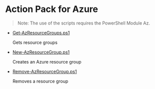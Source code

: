# Action Pack for Azure

> Note: The use of the scripts requires the PowerShell Module Az.

+ [Get-AzResourceGroups.ps1](./Get-AzResourceGroups.ps1)

    Gets resource groups

+ [New-AzResourceGroup.ps1](./New-AzResourceGroup.ps1)

    Creates an Azure resource group

+ [Remove-AzResourceGroup.ps1](./Remove-AzResourceGroup.ps1)

    Removes a resource group